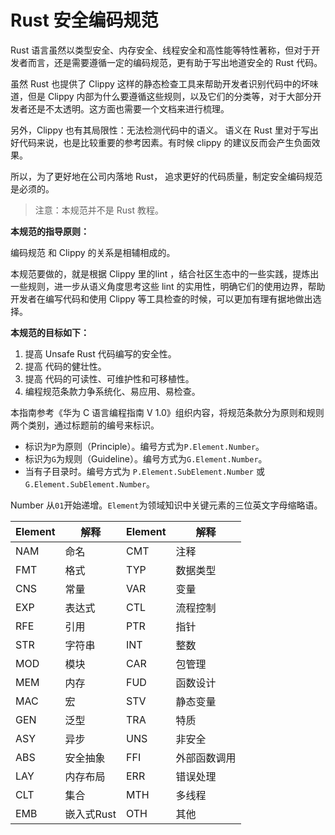 # Rust 安全编码规范

Rust 语言虽然以类型安全、内存安全、线程安全和高性能等特性著称，但对于开发者而言，还是需要遵循一定的编码规范，更有助于写出地道安全的 Rust 代码。

虽然 Rust 也提供了 Clippy 这样的静态检查工具来帮助开发者识别代码中的坏味道，但是 Clippy 内部为什么要遵循这些规则，以及它们的分类等，对于大部分开发者还是不太透明。这方面也需要一个文档来进行梳理。

另外，Clippy 也有其局限性：无法检测代码中的语义。 语义在 Rust 里对于写出好代码来说，也是比较重要的参考因素。有时候 clippy 的建议反而会产生负面效果。

所以，为了更好地在公司内落地 Rust， 追求更好的代码质量，制定安全编码规范是必须的。

> 注意：本规范并不是 Rust 教程。

**本规范的指导原则：**

编码规范 和 Clippy 的关系是相辅相成的。

本规范要做的，就是根据 Clippy 里的lint ，结合社区生态中的一些实践，提炼出一些规则，进一步从语义角度思考这些 lint 的实用性，明确它们的使用边界，帮助开发者在编写代码和使用 Clippy 等工具检查的时候，可以更加有理有据地做出选择。

**本规范的目标如下：**

1. 提高 Unsafe Rust 代码编写的安全性。
2. 提高 代码的健壮性。
3. 提高 代码的可读性、可维护性和可移植性。
4. 编程规范条款力争系统化、易应用、易检查。

本指南参考《华为 C 语言编程指南 V 1.0》组织内容，将规范条款分为原则和规则两个类别，通过标题前的编号来标识。

- 标识为`P`为原则（Principle）。编号方式为`P.Element.Number`。
- 标识为`G`为规则（Guideline）。编号方式为`G.Element.Number`。
- 当有子目录时。编号方式为 `P.Element.SubElement.Number` 或 `G.Element.SubElement.Number`。

Number 从`01`开始递增。`Element`为领域知识中关键元素的三位英文字母缩略语。


| Element | 解释   | Element | 解释     |
| ------- | ------ | ------- | -------- |
| NAM     | 命名   | CMT     | 注释     |
| FMT     | 格式   | TYP     | 数据类型 |
| CNS     | 常量   | VAR     | 变量     |
| EXP     | 表达式 | CTL     | 流程控制 |
| RFE     | 引用   | PTR     | 指针     |
| STR     | 字符串 | INT     | 整数     |
| MOD     | 模块   | CAR     | 包管理   |
| MEM     | 内存   | FUD     | 函数设计 |
| MAC     | 宏   | STV     | 静态变量 |
| GEN    | 泛型   | TRA     | 特质 |
| ASY    | 异步   | UNS | 非安全 |
| ABS | 安全抽象 | FFI | 外部函数调用 |
| LAY | 内存布局 | ERR | 错误处理 |
| CLT     | 集合     | MTH | 多线程 |
| EMB | 嵌入式Rust | OTH | 其他 |


